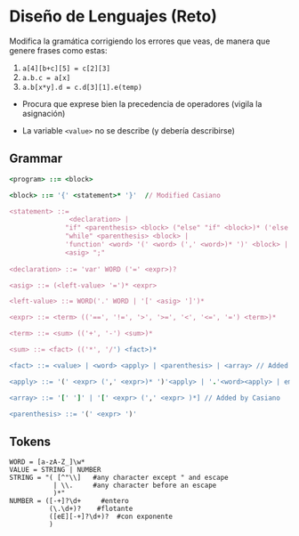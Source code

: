 # Diseño de Lenguajes (Reto)

Modifica la gramática corrigiendo los errores que veas, de manera que genere frases como estas:

1. `a[4][b+c][5] = c[2][3]`
2. `a.b.c = a[x]`
3. `a.b[x*y].d = c.d[3][1].e(temp)`

* Procura que exprese bien la precedencia de operadores (vigila la asignación)

* La variable `<value>` no se describe (y debería describirse)

## Grammar

```ruby
<program> ::= <block>

<block> ::= '{' <statement>* '}'  // Modified Casiano

<statement> ::=
               <declaration> |
              "if" <parenthesis> <block> ("else" "if" <block>)* ('else' <block>)? |
              "while" <parenthesis> <block> |
              'function' <word> '(' <word> (',' <word>)* ')' <block> |
              <asig> ";"
              
<declaration> ::= 'var' WORD ('=' <expr>)?

<asig> ::= (<left-value> '=')* <expr>

<left-value> ::= WORD('.' WORD | '[' <asig> ']')*

<expr> ::= <term> (('==', '!=', '>', '>=', '<', '<=', '=') <term>)*

<term> ::= <sum> (('+', '-') <sum>)*

<sum> ::= <fact> (('*', '/') <fact>)*

<fact> ::= <value> | <word> <apply> | <parenthesis> | <array> // Added by: Casiano

<apply> ::= '(' <expr> (',' <expr>)* ')'<apply> | '.'<word><apply> | empty

<array> ::= '[' ']' | '[' <expr> (',' <expr> )*] // Added by Casiano

<parenthesis> ::= '(' <expr> ')'
```

## Tokens

```Ỳacc
WORD = [a-zA-Z_]\w*
VALUE = STRING | NUMBER
STRING = "( [^"\\]   #any character except " and escape
           | \\.     #any character before an escape
           )*"
NUMBER = ([-+]?\d+     #entero
          (\.\d+)?    #flotante
          ([eE][-+]?\d+)?  #con exponente
          )
```
